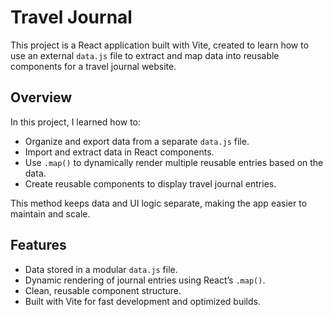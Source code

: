 # Travel Journal

This project is a React application built with Vite, created to learn how to use an external `data.js` file to extract and map data into reusable components for a travel journal website.

## Overview

In this project, I learned how to:

- Organize and export data from a separate `data.js` file.
- Import and extract data in React components.
- Use `.map()` to dynamically render multiple reusable entries based on the data.
- Create reusable components to display travel journal entries.

This method keeps data and UI logic separate, making the app easier to maintain and scale.

## Features

- Data stored in a modular `data.js` file.
- Dynamic rendering of journal entries using React’s `.map()`.
- Clean, reusable component structure.
- Built with Vite for fast development and optimized builds.
